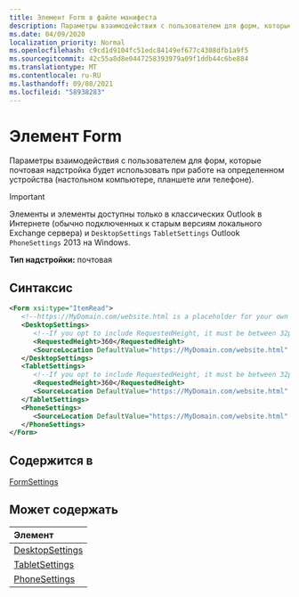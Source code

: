```yaml
---
title: Элемент Form в файле манифеста
description: Параметры взаимодействия с пользователем для форм, которые почтовая надстройка будет использовать при работе на определенном устройства (настольном компьютере, планшете или телефоне).
ms.date: 04/09/2020
localization_priority: Normal
ms.openlocfilehash: c9cd1d9104fc51edc84149ef677c4308dfb1a9f5
ms.sourcegitcommit: 42c55a8d8e0447258393979a09f1ddb44c6be884
ms.translationtype: MT
ms.contentlocale: ru-RU
ms.lasthandoff: 09/08/2021
ms.locfileid: "58938283"
---
```

# <a name="form-element"></a>Элемент Form

Параметры взаимодействия с пользователем для форм, которые почтовая надстройка будет использовать при работе на определенном устройства (настольном компьютере, планшете или телефоне).

> [!IMPORTANT]
> Элементы и элементы доступны только в классических Outlook в Интернете (обычно подключенных к старым версиям локального Exchange сервера) и `DesktopSettings` `TabletSettings` Outlook `PhoneSettings` 2013 на Windows.

**Тип надстройки:** почтовая

## <a name="syntax"></a>Синтаксис

```XML
<Form xsi:type="ItemRead">
   <!--https://MyDomain.com/website.html is a placeholder for your own add-in website.-->
   <DesktopSettings>
      <!--If you opt to include RequestedHeight, it must be between 32px to 450px, inclusive.-->
      <RequestedHeight>360</RequestedHeight>
      <SourceLocation DefaultValue="https://MyDomain.com/website.html" />
   </DesktopSettings>
   <TabletSettings>
      <!--If you opt to include RequestedHeight, it must be between 32px to 450px, inclusive.-->
      <RequestedHeight>360</RequestedHeight>
      <SourceLocation DefaultValue="https://MyDomain.com/website.html" />
   </TabletSettings>
   <PhoneSettings>
      <SourceLocation DefaultValue="https://MyDomain.com/website.html" />
   </PhoneSettings>
</Form>
```

## <a name="contained-in"></a>Содержится в

[FormSettings](formsettings.md)


## <a name="can-contain"></a>Может содержать

|**Элемент**|
|:-----|
|[DesktopSettings](desktopsettings.md)|
|[TabletSettings](tabletsettings.md)|
|[PhoneSettings](phonesettings.md)|
